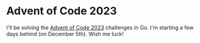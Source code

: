 # Advent of Code 2023

I'll be solving the [Advent of Code 2023](https://adventofcode.com/2023/) challenges in Go. I'm starting a few days behind (on December 5th). Wish me luck!
